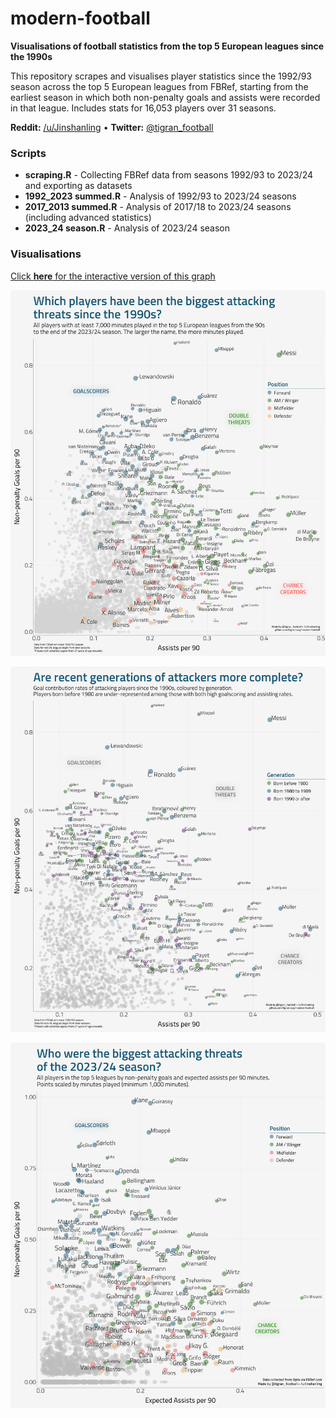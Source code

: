 # modern-football
**Visualisations of football statistics from the top 5 European leagues since the 1990s**

This repository scrapes and visualises player statistics since the 1992/93 season across the top 5 European leagues from FBRef, starting from the earliest season in which both non-penalty goals and assists were recorded in that league. Includes stats for 16,053 players over 31 seasons.

**Reddit:** [/u/Jinshanling](https://www.reddit.com/u/jinshanling) •  **Twitter:** [@tigran_football](https://twitter.com/tigran_football)


### Scripts 

- **scraping.R** - Collecting FBRef data from seasons 1992/93 to 2023/24 and exporting as datasets
- **1992_2023 summed.R** - Analysis of 1992/93 to 2023/24 seasons
- **2017_2013 summed.R** - Analysis of 2017/18 to 2023/24 seasons (including advanced statistics)
- **2023_24 season.R** - Analysis of 2023/24 season



### Visualisations

[Click **here** for the interactive version of this graph](https://public.tableau.com/views/Whohavebeenthemostproductiveplayerssincethe1990s/Dashboard1?:language=en-GB&:sid=&:display_count=n&:origin=viz_share_link)


![1992/93 - 2023/24 NPG vs A viz](viz/9223%20npg%20a%20export.png?raw=true)



![1992/93 - 2023/24 NPG vs A viz](viz/9223%20npg%20a%20age%20export.png)


![1992/93 - 2023/24 NPG vs A viz](viz/2324%20npg%20xa%20export.png)

